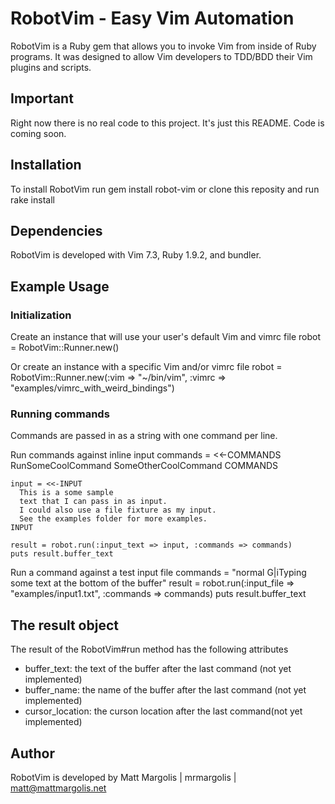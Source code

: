 # RobotVim - Easy Vim Automation
RobotVim is a Ruby gem that allows you to invoke Vim from inside of Ruby
programs.  It was designed to allow Vim developers to TDD/BDD their Vim plugins
and scripts.

## Important
Right now there is no real code to this project.  It's just this README.  Code is coming soon.

## Installation
To install RobotVim run
    gem install robot-vim
or clone this reposity and run
    rake install

## Dependencies
RobotVim is developed with Vim 7.3, Ruby 1.9.2, and bundler.

## Example Usage

### Initialization
Create an instance that will use your user's default Vim and vimrc file
    robot = RobotVim::Runner.new()

Or create an instance with a specific Vim and/or vimrc file
    robot = RobotVim::Runner.new(:vim => "~/bin/vim",
                                 :vimrc => "examples/vimrc_with_weird_bindings")

### Running commands
Commands are passed in as a string with one command per line.

Run commands against inline input
    commands = <<-COMMANDS
      RunSomeCoolCommand
      SomeOtherCoolCommand
    COMMANDS

    input = <<-INPUT
      This is a some sample
      text that I can pass in as input.
      I could also use a file fixture as my input.
      See the examples folder for more examples.
    INPUT

    result = robot.run(:input_text => input, :commands => commands)
    puts result.buffer_text

Run a command against a test input file
    commands = "normal G|iTyping some text at the bottom of the buffer"
    result = robot.run(:input_file => "examples/input1.txt", :commands => commands)
    puts result.buffer_text

## The result object
The result of the RobotVim#run method has the following attributes

-  buffer\_text:  the text of the buffer after the last command (not yet implemented)
-  buffer\_name:  the name of the buffer after the last command (not yet implemented)
-  cursor\_location:  the curson location after the last command(not yet implemented)

## Author
RobotVim is developed by Matt Margolis | mrmargolis | matt@mattmargolis.net

